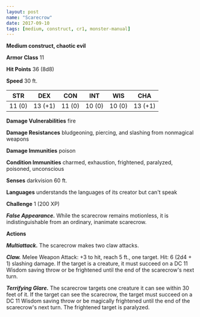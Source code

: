 ```yaml
---
layout: post
name: "Scarecrow"
date: 2017-09-10
tags: [medium, construct, cr1, monster-manual]
---
```


**Medium construct, chaotic evil**

**Armor Class** 11

**Hit Points** 36 (8d8)

**Speed** 30 ft.

|   STR   |   DEX   |   CON   |   INT   |   WIS   |   CHA   |
|:-----:|:-----:|:-----:|:-----:|:-----:|:-----:|
| 11 (0) | 13 (+1) | 11 (0) | 10 (0) | 10 (0) | 13 (+1) |

**Damage Vulnerabilities** fire

**Damage Resistances** bludgeoning, piercing, and slashing from nonmagical weapons

**Damage Immunities** poison

**Condition Immunities** charmed, exhaustion, frightened, paralyzed, poisoned, unconscious

**Senses** darkvision 60 ft.

**Languages** understands the languages of its creator but can't speak

**Challenge** 1 (200 XP)

***False Appearance.*** While the scarecrow remains motionless, it is indistinguishable from an ordinary, inanimate scarecrow.

**Actions**

***Multiattack.*** The scarecrow makes two claw attacks.

***Claw.*** Melee Weapon Attack: +3 to hit, reach 5 ft., one target. Hit: 6 (2d4 + 1) slashing damage. If the target is a creature, it must succeed on a DC 11 Wisdom saving throw or be frightened until the end of the scarecrow's next turn.

***Terrifying Glare.*** The scarecrow targets one creature it can see within 30 feet of it. If the target can see the scarecrow, the target must succeed on a DC 11 Wisdom saving throw or be magically frightened until the end of the scarecrow's next turn. The frightened target is paralyzed.

